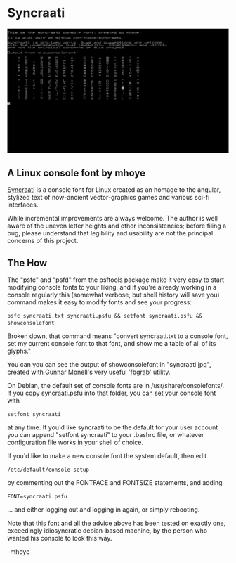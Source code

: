 # Syncraati 

![a screenshot, an example and demonstration of Syncraati](syncraati.png)

## A Linux console font by mhoye

[Syncraati](https://github.com/mhoye/syncraati) is a console 
font for Linux created as an homage to the angular, stylized text 
of now-ancient vector-graphics games and various sci-fi interfaces.

While incremental improvements are always welcome. The author is 
well aware of the uneven letter heights and other inconsistencies; before
filing a bug, please understand that legibility and usability are not
the principal concerns of this project.

## The How

The "psfc" and "psfd" from the psftools package make it very easy
to start modifying console fonts to your liking, and if you're already 
working in a console regularly this (somewhat verbose, but shell history 
will save you) command makes it easy to modify fonts and see your progress: 

    psfc syncraati.txt syncraati.psfu && setfont syncraati.psfu && showconsolefont

Broken down, that command means "convert syncraati.txt to a console font, 
set my current console font to that font, and show me a table of all
of its glyphs."

You can you can see the output of showconsolefont in "syncraati.jpg", 
created with Gunnar Monell's very useful ['fbgrab'](https://github.com/GunnerMonell/fbgrab) utility.

On Debian, the default set of console fonts are in /usr/share/consolefonts/.
If you copy syncraati.psfu into that folder, you can set your console font
with 

    setfont syncraati

at any time. If you'd like syncraati to be the default for your user account
you can append "setfont syncraati" to your .bashrc file, or whatever 
configuration file works in your shell of choice. 

If you'd like to make a new console font the system default, then edit
 
    /etc/default/console-setup

by commenting out the FONTFACE and FONTSIZE statements, and adding 

    FONT=syncraati.psfu

... and either logging out and logging in again, or simply rebooting.

Note that this font and all the advice above has been tested on exactly
one, exceedingly idiosyncratic debian-based machine, by the person who
wanted his console to look this way.  

-mhoye
